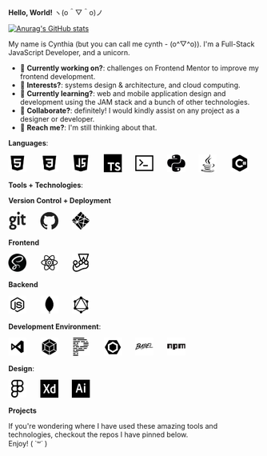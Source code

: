 **Hello, World!** ヽ(o＾▽＾o)ノ

[![Anurag's GitHub stats](https://github-readme-stats.vercel.app/api?username=likelytwitchdollop&show_icons=true&theme=graywhite)](https://github.com/anuraghazra/github-readme-stats)

My name is Cynthia (but you can call me cynth - (o^▽^o)). I'm a Full-Stack JavaScript Developer, and a unicorn.

- 👀 **Currently working on?**: challenges on Frontend Mentor to improve my frontend development.
- 👀 **Interests?**: systems design & architecture, and cloud computing.
- 👀 **Currently learning?**: web and mobile application design and development using the JAM stack and a bunch of other technologies.
- 👀 **Collaborate?**: definitely! I would kindly assist on any project as a designer or developer.
- 👀 **Reach me?**: I'm still thinking about that.

**Languages**:
<p float="left">
  <img src="./assets/html-1.png" alt="HTML" width="36px" height="36px">
  &nbsp;&nbsp;&nbsp;&nbsp;&nbsp;
  <img src="./assets/css-1.png" alt="CSS" width="36px" height="36px">
  &nbsp;&nbsp;&nbsp;&nbsp;&nbsp;
  <img src="./assets/javascript-1.png" alt="JavaScript" width="36px" height="36px">
  &nbsp;&nbsp;&nbsp;&nbsp;&nbsp;
  <img src="./assets/typescript-1.png" alt="TypeScript" width="36px" height="36px">
  &nbsp;&nbsp;&nbsp;&nbsp;&nbsp;
  <img src="./assets/bash-1.png" alt="Bash" width="36px" height="36px">
  &nbsp;&nbsp;&nbsp;&nbsp;&nbsp;
  <img src="./assets/python-1.png" alt="Python" width="36px" height="36px">
  &nbsp;&nbsp;&nbsp;&nbsp;&nbsp;
  <img src="./assets/java-1.png" alt="Java" width="36px" height="36px">
  &nbsp;&nbsp;&nbsp;&nbsp;&nbsp;
  <img src="./assets/csharp-2.png" alt="C#" width="36px" height="36px">
</p>

**Tools + Technologies**:

**Version Control + Deployment**
<p float="left">
  <img src="./assets/git-1.png" alt="Git" width="36px" height="36px">
  &nbsp;&nbsp;&nbsp;&nbsp;&nbsp;
  <img src="./assets/github-1.png" alt="GitHub" width="36px" height="36px">
  &nbsp;&nbsp;&nbsp;&nbsp;&nbsp;
  <img src="./assets/netlify-1.png" alt="Netlify" width="36px" height="36px">
</p>

**Frontend**
<p float="left">
  <img src="./assets/sass-1.png" alt="Sass" width="36px" height="36px">
  &nbsp;&nbsp;&nbsp;&nbsp;&nbsp;
  <img src="./assets/react-1.png" alt="React.js" width="36px" height="36px">
  &nbsp;&nbsp;&nbsp;&nbsp;&nbsp;
  <img src="./assets/jest-1.png" alt="Jest" width="36px" height="36px">
</p>

**Backend**
<p float="left">
  <img src="./assets/nodejs-1.png" alt="Node.js" width="36px" height="36px">
  &nbsp;&nbsp;&nbsp;&nbsp;&nbsp;
  <img src="./assets/mongodb-1.png" alt="MongoDB" width="36px" height="36px">
  &nbsp;&nbsp;&nbsp;&nbsp;&nbsp;
  <img src="./assets/graphql-1.png" alt="GraphQL" width="36px" height="36px">
</p>

**Development Environment**:
<p float="left">
  <img src="./assets/vs-code-1.png" alt="VS Code" width="36px" height="36px">
  &nbsp;&nbsp;&nbsp;&nbsp;&nbsp;
  <img src="./assets/webpack-1.png" alt="Webpack" width="36px" height="36px">
  &nbsp;&nbsp;&nbsp;&nbsp;&nbsp;
  <img src="./assets/prettier-1.png" alt="Prettier" width="36px" height="36px">
  &nbsp;&nbsp;&nbsp;&nbsp;&nbsp;
  <img src="./assets/eslint-1.png" alt="ES Lint" width="36px" height="36px">
  &nbsp;&nbsp;&nbsp;&nbsp;&nbsp;
  <img src="./assets/babel-1.png" alt="Babel" width="36px" height="36px">
  &nbsp;&nbsp;&nbsp;&nbsp;&nbsp;
  <img src="./assets/npm-1.png" alt="nmp" width="36px" height="36px">
  &nbsp;&nbsp;&nbsp;&nbsp;&nbsp;
</p>

**Design**:
<p float="left">
  <img src="./assets/figma-1.png" alt="Figma" width="36px" height="36px">
  &nbsp;&nbsp;&nbsp;&nbsp;&nbsp;
  <img src="./assets/xd-1.png" alt="Adobe XD" width="36px" height="36px">
  &nbsp;&nbsp;&nbsp;&nbsp;&nbsp;
  <img src="./assets/illustrator-1.png" alt="Illustrator" width="36px" height="36px">
  &nbsp;&nbsp;&nbsp;&nbsp;&nbsp;
</p>

**Projects**
<p>If you're wondering where I have used these amazing tools and technologies, checkout the repos I have pinned below. <br/>Enjoy! ( ˙꒳​˙ )</p>

<!---
**Attributtions**:
<div>Icons made by <a href="https://www.freepik.com" title="Freepik">Freepik</a> from <a href="https://www.flaticon.com/" title="Flaticon">www.flaticon.com</a></div>
--->

<!---
likelytwitchdollop/likelytwitchdollop is a ✨ special ✨ repository because its `README.md` (this file) appears on your GitHub profile.
You can click the Preview link to take a look at your changes.
--->

